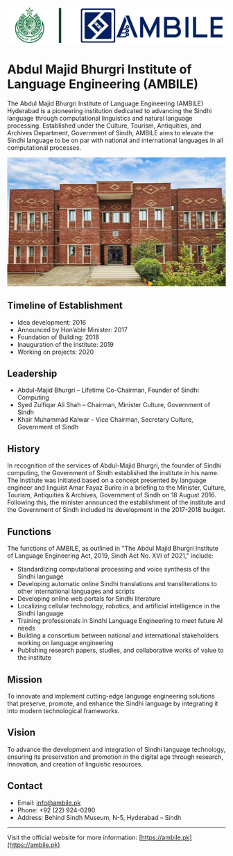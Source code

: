 ![AMBILE Logo](LOGO-AMBILE-GOS.png)

# Abdul Majid Bhurgri Institute of Language Engineering (AMBILE)


The Abdul Majid Bhurgri Institute of Language Engineering (AMBILE) Hyderabad is a pioneering institution dedicated to advancing the Sindhi language through computational linguistics and natural language processing. Established under the Culture, Tourism, Antiquities, and Archives Department, Government of Sindh, AMBILE aims to elevate the Sindhi language to be on par with national and international languages in all computational processes.

![AMBILE Building](ambile-office.jpg)

## Timeline of Establishment

- Idea development: 2016  
- Announced by Hon’able Minister: 2017  
- Foundation of Building: 2018  
- Inauguration of the institute: 2019  
- Working on projects: 2020  

## Leadership

- Abdul-Majid Bhurgri – Lifetime Co-Chairman, Founder of Sindhi Computing  
- Syed Zulfiqar Ali Shah – Chairman, Minister Culture, Government of Sindh  
- Khair Muhammad Kalwar – Vice Chairman, Secretary Culture, Government of Sindh  

## History

In recognition of the services of Abdul-Majid Bhurgri, the founder of Sindhi computing, the Government of Sindh established the institute in his name. The institute was initiated based on a concept presented by language engineer and linguist Amar Fayaz Buriro in a briefing to the Minister, Culture, Tourism, Antiquities & Archives, Government of Sindh on 18 August 2016. Following this, the minister announced the establishment of the institute and the Government of Sindh included its development in the 2017-2018 budget.

## Functions

The functions of AMBILE, as outlined in "The Abdul Majid Bhurgri Institute of Language Engineering Act, 2019, Sindh Act No. XVI of 2021," include:

- Standardizing computational processing and voice synthesis of the Sindhi language  
- Developing automatic online Sindhi translations and transliterations to other international languages and scripts  
- Developing online web portals for Sindhi literature  
- Localizing cellular technology, robotics, and artificial intelligence in the Sindhi language  
- Training professionals in Sindhi Language Engineering to meet future AI needs  
- Building a consortium between national and international stakeholders working on language engineering  
- Publishing research papers, studies, and collaborative works of value to the institute  

## Mission

To innovate and implement cutting-edge language engineering solutions that preserve, promote, and enhance the Sindhi language by integrating it into modern technological frameworks.

## Vision

To advance the development and integration of Sindhi language technology, ensuring its preservation and promotion in the digital age through research, innovation, and creation of linguistic resources.

## Contact

- Email: info@ambile.pk  
- Phone: +92 (22) 924-0290  
- Address: Behind Sindh Museum, N-5, Hyderabad – Sindh  

---

Visit the official website for more information: [https://ambile.pk](https://ambile.pk)
